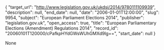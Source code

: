 {
  "target_url": "http://www.legislation.gov.uk/ukdsi/2014/9780111109939", 
  "description": null, 
  "end_date": null, 
  "date": "2006-01-01T12:00:00", 
  "slug": 9954, 
  "subject": "European Parliament Elections 2014", 
  "publisher": "legislation.gov.uk", 
  "open_access": true, 
  "title": "European Parliamentary Elections (Amendment) Regulations 2014", 
  "record_id": "20060101T120000/cPafkpHYdGWsWUhGMXd9lg==", 
  "start_date": null
}

None